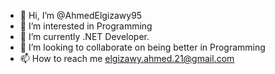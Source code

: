 - 👋 Hi, I’m @AhmedElgizawy95
- 👀 I’m interested in Programming
- 🌱 I’m currently .NET Developer.
- 💞️ I’m looking to collaborate on being better in Programming
- 📫 How to reach me elgizawy.ahmed.21@gmail.com

<!---
AhmedElgizawy95/AhmedElgizawy95 is a ✨ special ✨ repository because its `README.md` (this file) appears on your GitHub profile.
You can click the Preview link to take a look at your changes.
--->
